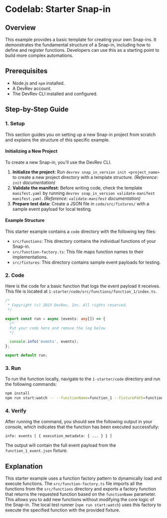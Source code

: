 # Codelab: Starter Snap-in

## Overview
This example provides a basic template for creating your own Snap-ins. It demonstrates the fundamental structure of a Snap-in, including how to define and register functions. Developers can use this as a starting point to build more complex automations.

## Prerequisites
- Node.js and `npm` installed.
- A DevRev account.
- The DevRev CLI installed and configured.

## Step-by-Step Guide

### 1. Setup
This section guides you on setting up a new Snap-in project from scratch and explains the structure of this specific example.

#### Initializing a New Project
To create a new Snap-in, you'll use the DevRev CLI.

1.  **Initialize the project:** Run `devrev snap_in_version init <project_name>` to create a new project directory with a template structure. *(Reference: `init` documentation)*
2.  **Validate the manifest:** Before writing code, check the template `manifest.yaml` by running `devrev snap_in_version validate-manifest manifest.yaml`. *(Reference: `validate-manifest` documentation)*
3.  **Prepare test data:** Create a JSON file in `code/src/fixtures/` with a sample event payload for local testing.

#### Example Structure
This starter example contains a `code` directory with the following key files:
- `src/functions`: This directory contains the individual functions of your Snap-in.
- `src/function-factory.ts`: This file maps function names to their implementations.
- `src/fixtures`: This directory contains sample event payloads for testing.

### 2. Code
Here is the code for a basic function that logs the event payload it receives. This file is located at `1-starter/code/src/functions/function_1/index.ts`.

```typescript
/*
 * Copyright (c) 2023 DevRev, Inc. All rights reserved.
 */

export const run = async (events: any[]) => {
  /*
  Put your code here and remove the log below
  */

  console.info('events', events);
};

export default run;
```

### 3. Run
To run the function locally, navigate to the `1-starter/code` directory and run the following commands:

```bash
npm install
npm run start:watch -- --functionName=function_1 --fixturePath=function_1_event.json
```

### 4. Verify
After running the command, you should see the following output in your console, which indicates that the function has been executed successfully:

```
info: events [ { execution_metadata: { ... } } ]
```
The output will contain the full event payload from the `function_1_event.json` fixture.

## Explanation
This starter example uses a function factory pattern to dynamically load and execute functions. The `src/function-factory.ts` file imports all the functions from the `src/functions` directory and exports a factory function that returns the requested function based on the `functionName` parameter. This allows you to add new functions without modifying the core logic of the Snap-in. The local test runner (`npm run start:watch`) uses this factory to execute the specified function with the provided fixture.
